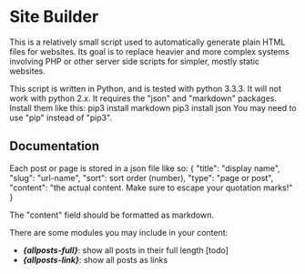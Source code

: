 Site Builder
============

This is a relatively small script used to automatically generate plain HTML files for websites. Its goal is to replace heavier and more complex systems involving PHP or other server side scripts for simpler, mostly static websites.

This script is written in Python, and is tested with python 3.3.3. It will not work with python 2.x. It requires the "json" and "markdown" packages. Install them like this:
	pip3 install markdown
	pip3 install json
You may need to use "pip" instead of "pip3".

Documentation
-------------
Each post or page is stored in a json file like so:
	{
		"title": "display name",
		"slug": "url-name",
		"sort": sort order (number),
		"type": "page or post",
		"content": "the actual content. Make sure to escape your quotation marks!"
	} 

The "content" field should be formatted as markdown.

There are some modules you may include in your content:
* ***{allposts-full}***: show all posts in their full length [todo]
* ***{allposts-link}***: show all posts as links

